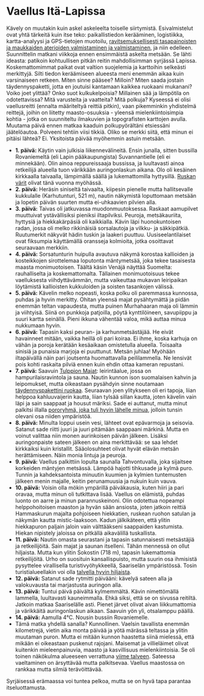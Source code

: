 # Vaellus Itä-Lapissa

Kävely on muutakin kuin askel askeleelta toiselle siirtymistä. Esivalmistelut ovat yhtä tärkeitä kuin itse teko: paikallistiedon kerääminen, logistiikka, kartta-analyysi ja GPS-tietojen muotoilu, [ravitsemuksellisesti tasapainoisten ja maukkaiden aterioiden valmistaminen ja valmistaminen](https://fediverse.blog/~/ExploreWilder/Backcountry%20Cooking), ja niin edelleen. Suunnittelin matkani viikkoja ennen ensimmäistä askelta metsään. Se lähti ideasta: patikoin kohtuullisen pitkän reitin mahdollisimman syrjässä Lapissa. Koskemattomimmat paikat ovat valtion suojelemia ja karttoihin selkeästi merkittyjä. Silti tiedon keräämiseen alueesta meni enemmän aikaa kuin varsinaiseen retkeen. Miten sinne pääsee? Milloin? Miten saada jostain täydennyspaketti, jotta en joutuisi kantamaan kaikkea ruokaani mukanani? Voiko joet ylittää? Onko suot kulkukelpoisia? Millainen sää ja lämpötila on odotettavissa? Mitä varusteita ja vaatteita? Mitä polkuja? Kyseessä ei olisi vaellusreitti (ennalta määriteltyä reittiä pitkin), vaan pikemminkin yhdistelmä reittejä, joihin on liitetty maasto-osuuksia - yleensä mielenkiintoisimpia kohtia - jotka on suunniteltu ilmakuvien ja topografisten karttojen avulla. Muutama päivä ennen matkaa kaaduin polkupyörältäni etsiessäni jäätelöautoa. Polveeni tehtiin viisi tikkiä. Oliko se merkki siitä, että minun ei pitäisi lähteä? Ei. Yksitoista päivää myöhemmin astuin metsään.

* **1. päivä:** Käytin vain julkisia liikennevälineitä. Ensin junalla, sitten bussilla Rovaniemeltä (eli Lapin pääkaupungista) Suvannantielle (eli ei minnekään). Olin ainoa reppureissaaja bussissa, ja luultavasti ainoa retkeilijä alueella tuon värikkään auringonlaskun aikana. Olo oli kesäinen kirkkaalla taivaalla, lämpimällä säällä ja lukemattomilla hyttysillä. [Ruskan värit](story:Ruskadventure) olivat tänä vuonna myöhässä.
* **2. päivä:** Heräsin siniseltä taivaalta, kiipesin pienelle mutta hallitsevalle kukkulalle (Karhutunturi, 521 m), nautin näkymistä loputtomaan metsään ja lopetin päivän suurten mutta ei-uhkaavien pilvien alla.
* **3. päivä:** Taivas oli jatkuvassa muodonmuutoksessa. Raskaat aamupilvet muuttuivat ystävällisiksi pieniksi iltapilviksi. Peuroja, metsäkauriita, hyttysiä ja hiekkakärpäsiä oli kaikkialla. Kävin läpi huonokuntoisen radan, jossa oli melko rikkinäisiä sorsalautoja ja vilkku- ja säkkipätkiä. Ruutumerkit näkyvät hädin tuskin ja laakeri puuttuu. Uusiseelantilaiset ovat fiksumpia käyttämällä oransseja kolmioita, jotka osoittavat seuraavaan merkkiin.
* **4. päivä:** Sorsatunturin huipulla avautuva näkymä korostaa kallioiden ja kosteikkojen sirottelemaa loputonta mäntymetsää, joka tekee tasaisesta maasta monimuotoisen. Täältä käsin Venäjä näyttää Suomelta: rauhalliselta ja koskemattomalta. Tällainen monimuotoisuus tekee vaelluksesta viihdyttävämmän, mutta vaikeuttaa mukavan leiripaikan löytämistä kallioisten kukkuloiden ja soisten tasankojen välissä.
* **5. päivä:** Kävelin melko nopeasti, koska polku oli paremmassa kunnossa, puhdas ja hyvin merkitty. Ohitan yleensä majat pysähtymättä ja pidän enemmän teltan vapaudesta, mutta puinen Murhahaaran maja oli lämmin ja viihtyisä. Siinä on punkkoja patjoilla, pöytä kynttilöineen, savupiippu ja suuri kartta seinällä. Pieni ikkuna vähentää valoa, mikä auttaa minua nukkumaan hyvin.
* **6. päivä:** Tapasin kaksi peuran- ja karhunmetsästäjää. He eivät havainneet mitään, vaikka heillä oli pari koiraa. Ei ihme, koska karhuja on vähän ja poroja kerätään kesäaikaan omistetulla alueella. Toisaalta sinisiä ja punaisia marjoja ei puuttunut. Metsän juhlaa! Myöhään iltapäivällä näin pari joutsenta huomattavalla peililammella. Ne lensivät pois kohti raskaita pilviä ennen kuin ehdin ottaa kameran repustani.
* **7. päivä:** Saavuin [Tulppion Majat](https://tulppio.fi/): leirintäalue, jossa on hampurilaisravintola ja sauna. Nautin kunnon ison suomalaisen kahvin ja leipomukset, mutta oikeastaan pysähdyin sinne noutamaan [täydennyspakettini ruokaa](https://fediverse.blog/~/ExploreWilder/11%20Days%20of%20Food). Seuraavan joen ylitykseen oli eri tapoja, liian helppoa kahluuvaijerin kautta, liian tylsää sillan kautta, joten kävelin vain läpi ja sain saappaat ja housut märiksi. Sade ei auttanut, mutta minut palkitsi illalla [pororyhmä, joka tuli hyvin lähelle minua](https://p.lu/w/1wAAKSYngZddd3pNGxofkQ), jolloin tunsin olevani osa niiden ympäristöä.
* **8. päivä:** Minulta loppui usein vesi, lähteet ovat epävarmoja ja seisovia. Satanut sade riitti juuri ja juuri pitämään saappaani märkinä. Mutta en voinut valittaa niin monen aurinkoisen päivän jälkeen. Lisäksi auringonpaiste sateen jälkeen on aina merkittävää: se saa lehdet kirkkaiksi kuin kristallit. Sääolosuhteet olivat hyvät elävän metsän herättämiseen. Näin monia lintuja ja peuroja.
* **9. päivä:** Vaellus palkittiin lopulta saunalla Tahvontuvalla, joka sijaitsee korkeiden mäntyjen metsässä. Lämpöä hajotti tihkusade ja kylmä puro. Tunnin ja kahdeksantoista minuutin kuumien ja kylmien tuntemusten jälkeen menin majalle, keitin perunamuusia ja nukuin kuin vauva.
* **10. päivä:** Voisin olla mökin ympärillä päiväkausia, kuten hiiri ja pari oravaa, mutta minun oli tutkittava lisää. Vaellus on elämistä, puhdas luonto on aarre ja minun parannuskeinoni. Olin odotettua nopeampi helppohoitoisen maaston ja hyvän sään ansiosta, joten jatkoin reittiä Hammaskurun majalta pohjoiseen hiekkatien, ruskean ruohon satulan ja näkymän kautta mistic-laaksoon. Kadun jälkikäteen, että ylitin hiekkapuron paljain jaloin vain välttääkseni saappaiden kastumista. Hiekan nipistely jaloissa on pitkällä aikavälillä tuskallista.
* **11. päivä:** Nautin omasta seurastani ja tapasin satunnaisesti metsästäjiä ja retkeilijöitä. Sain majat ja saunan itselleni. Tähän mennessä on ollut hiljaista. Mutta kun ylitin Sokostin (718 m), tapasin lukemattomia retkeilijöitä. Urho on suosituin kansallispuisto, mutta suurin osa ihmisistä pysyttelee virallisella turistivyöhykkeellä, Saariselän ympäristössä. Tosin turistialueellakin voi olla [talvella hyvin hiljaista](story:Backcountry_Ski_Touring_Urho_Kekkonen).
* **12. päivä:** Satanut sade rytmitti päivääni: kävelyä sateen alla ja valokuvausta tai marjastusta auringon alla.
* **13. päivä:** Tuntui päivä päivältä kylmemmältä. Kävin nimettömällä lammella, luultavasti kauneimmalla. Ehkä siksi, että se on sivussa reitiltä. Jatkoin matkaa Saariselälle asti. Pienet järvet olivat aivan liikkumattomia ja värikkäitä auringonlaskun aikaan. Saavuin yön yli, otsalamppu päällä.
* **14. päivä:** Aamulla 4°C. Nousin bussiin Rovaniemelle.
* Tämä matka yhdellä sanalla? Kunnollinen. Vaelsin tavallista enemmän kilometrejä, vietin aika monta päivää ja yötä märässä teltassa ja ylitin muutaman puron. Mutta ei mitään kunnon haastetta siinä mielessä, että mikään ei oikeastaan puskenut rajojani. Maisemat ja villieläimet olivat kuitenkin mieleenpainuvia, maasto ja kasvillisuus mielenkiintoisia. Se oli toinen näkökulma alueeseen verrattuna [viime talveen](story:Backcountry_Ski_Touring_Urho_Kekkonen). Sateessa vaeltaminen on ärsyttävää mutta palkitsevaa. Vaellus maastossa on rankkaa mutta silmiä terävöittävää.

Syrjäisessä erämaassa voi tuntea pelkoa, mutta se on hyvä tapa parantaa itseluottamusta.
